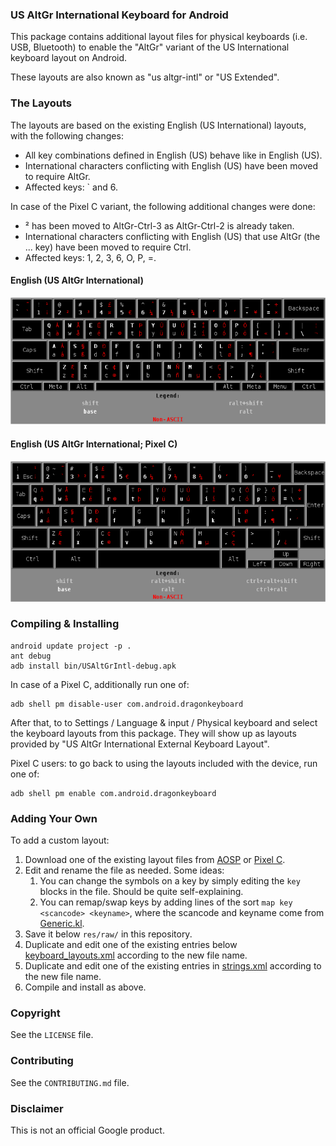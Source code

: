 ### US AltGr International Keyboard for Android

This package contains additional layout files for physical keyboards (i.e. USB,
Bluetooth) to enable the "AltGr" variant of the US International keyboard layout
on Android.

These layouts are also known as "us altgr-intl" or "US Extended".

### The Layouts

The layouts are based on the existing English (US International) layouts, with
the following changes:

- All key combinations defined in English (US) behave like in English (US).
- International characters conflicting with English (US) have been moved
  to require AltGr.
- Affected keys: ` and 6.

In case of the Pixel C variant, the following additional changes were done:

- ² has been moved to AltGr-Ctrl-3 as AltGr-Ctrl-2 is already taken.
- International characters conflicting with English (US) that use AltGr (the ...
  key) have been moved to require Ctrl.
- Affected keys: 1, 2, 3, 6, O, P, =.

#### English (US AltGr International)

![Keyboard Layout Picture](images/keyboard_english_us_intl.png)

#### English (US AltGr International; Pixel C)

![Keyboard Layout Picture](images/keyboard_dragon_english_us_intl.png)

### Compiling & Installing

```
android update project -p .
ant debug
adb install bin/USAltGrIntl-debug.apk
```

In case of a Pixel C, additionally run one of:

```
adb shell pm disable-user com.android.dragonkeyboard
```

After that, to to Settings / Language & input / Physical keyboard and select the
keyboard layouts from this package. They will show up as layouts provided by
"US AltGr International External Keyboard Layout".

Pixel C users: to go back to using the layouts included with the device, run one
of:

```
adb shell pm enable com.android.dragonkeyboard
```

### Adding Your Own

To add a custom layout:

1. Download one of the existing layout files from
   [AOSP](https://android.googlesource.com/platform/frameworks/base/+/master/packages/InputDevices/res/raw)
   or
   [Pixel C](https://android.googlesource.com/device/google/dragon/+/marshmallow-dr-dragon-release/DragonKeyboard/res/raw/).
1. Edit and rename the file as needed. Some ideas:
   1. You can change the symbols on a key by simply editing the `key` blocks in
      the file. Should be quite self-explaining.
   1. You can remap/swap keys by adding lines of the sort
      `map key <scancode> <keyname>`, where the scancode and keyname come from
      [Generic.kl](https://android.googlesource.com/platform/frameworks/base/+/master/data/keyboards/Generic.kl).
1. Save it below `res/raw/` in this repository.
1. Duplicate and edit one of the existing entries below
   [keyboard\_layouts.xml](res/xml/keyboard_layouts.xml) according to the new file name.
1. Duplicate and edit one of the existing entries in
   [strings.xml](res/values/strings.xml) according to the new file name.
1. Compile and install as above.

### Copyright

See the `LICENSE` file.

### Contributing

See the `CONTRIBUTING.md` file.

### Disclaimer

This is not an official Google product.
